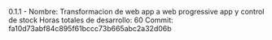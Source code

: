 0.1.1 - Nombre: Transformacion de web app a web progressive app y control de stock
        Horas totales de desarrollo: 60
        Commit: fa10d73abf84c895f61bccc73b665abc2a32d06b